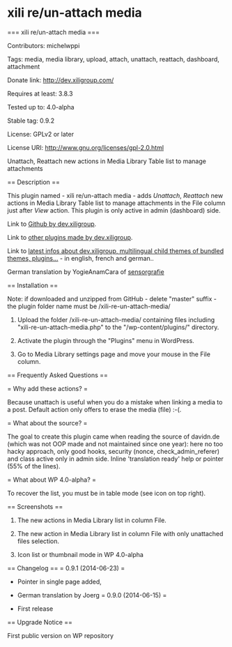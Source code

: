 xili re/un-attach media
=======================

=== xili re/un-attach media ===

Contributors: michelwppi

Tags: media, media library, upload, attach, unattach, reattach, dashboard, attachment

Donate link: http://dev.xiligroup.com/

Requires at least: 3.8.3

Tested up to: 4.0-alpha

Stable tag: 0.9.2

License: GPLv2 or later

License URI: http://www.gnu.org/licenses/gpl-2.0.html

Unattach, Reattach new actions in Media Library Table list to manage attachments

== Description ==

This plugin named - xili re/un-attach media - adds *Unattach*, *Reattach* new actions in Media Library Table list to manage attachments in the File column just after *View* action.
This plugin is only active in admin (dashboard) side.

Link to [Github by dev.xiligroup](https://github.com/dev-xiligroup/ "Other xili plugins or themes in dev").

Link to [other plugins made by dev.xiligroup](http://wordpress.org/plugins/search.php?q=xili&sort= "Other xili-plugins").

Link to [latest infos about dev.xiligroup, multilingual child themes of bundled themes, plugins...](http://2014.extend.xiligroup.org/) - in english, french and german..

German translation by YogieAnamCara of [sensorgrafie](http://www.sensorgrafie.de)

== Installation ==

Note: if downloaded and unzipped from GitHub - delete "master" suffix - the plugin folder name must be /xili-re-un-attach-media/

1. Upload the folder /xili-re-un-attach-media/ containing files including "xili-re-un-attach-media.php" to the "/wp-content/plugins/" directory.

2. Activate the plugin through the "Plugins" menu in WordPress.

3. Go to Media Library settings page and move your mouse in the File column.

== Frequently Asked Questions ==

= Why add these actions? =

Because unattach is useful when you do a mistake when linking a media to a post. Default action only offers to erase the media (file) :-(.

= What about the source? =

The goal to create this plugin came when reading the source of davidn.de (which was not OOP made and not maintained since one year): here no too hacky approach, only good hooks, security (nonce, check_admin_referer) and class active only in admin side.
Inline 'translation ready' help or pointer (55% of the lines).

= What about WP 4.0-alpha? =

To recover the list, you must be in table mode (see icon on top right).

== Screenshots ==

1. The new actions in Media Library list in column File.

2. The new action in Media Library list in column File with only unattached files selection.

3. Icon list or thumbnail mode in WP 4.0-alpha

== Changelog ==
= 0.9.1 (2014-06-23) =
* Pointer in single page added,
* German translation by Joerg
= 0.9.0 (2014-06-15) =

* First release

== Upgrade Notice ==

First public version on WP repository
